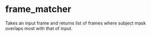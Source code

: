 # frame_matcher
Takes an input frame and returns list of frames where subject mask overlaps most with that of input. 
